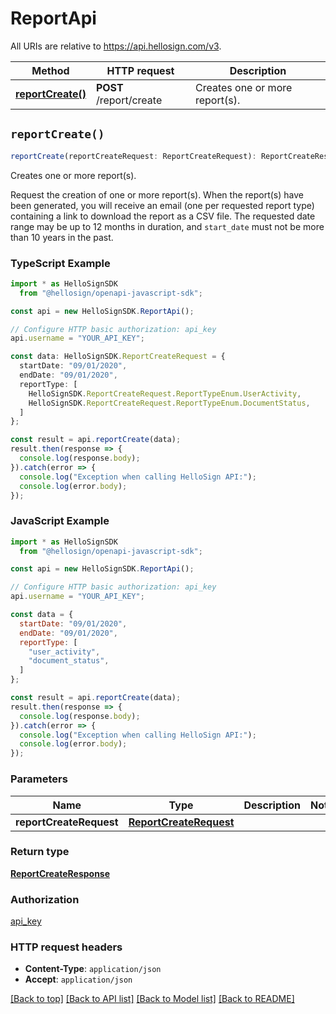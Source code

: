 # ReportApi

All URIs are relative to https://api.hellosign.com/v3.

| Method | HTTP request | Description |
| ------------- | ------------- | ------------- |
| [**reportCreate()**](ReportApi.md#reportCreate) | **POST** /report/create | Creates one or more report(s). |


## `reportCreate()`

```typescript
reportCreate(reportCreateRequest: ReportCreateRequest): ReportCreateResponse
```

Creates one or more report(s).

Request the creation of one or more report(s).  When the report(s) have been generated, you will receive an email (one per requested report type) containing a link to download the report as a CSV file. The requested date range may be up to 12 months in duration, and `start_date` must not be more than 10 years in the past.

### TypeScript Example

```typescript
import * as HelloSignSDK
  from "@hellosign/openapi-javascript-sdk";

const api = new HelloSignSDK.ReportApi();

// Configure HTTP basic authorization: api_key
api.username = "YOUR_API_KEY";

const data: HelloSignSDK.ReportCreateRequest = {
  startDate: "09/01/2020",
  endDate: "09/01/2020",
  reportType: [
    HelloSignSDK.ReportCreateRequest.ReportTypeEnum.UserActivity,
    HelloSignSDK.ReportCreateRequest.ReportTypeEnum.DocumentStatus,
  ]
};

const result = api.reportCreate(data);
result.then(response => {
  console.log(response.body);
}).catch(error => {
  console.log("Exception when calling HelloSign API:");
  console.log(error.body);
});

```

### JavaScript Example

```javascript
import * as HelloSignSDK
  from "@hellosign/openapi-javascript-sdk";

const api = new HelloSignSDK.ReportApi();

// Configure HTTP basic authorization: api_key
api.username = "YOUR_API_KEY";

const data = {
  startDate: "09/01/2020",
  endDate: "09/01/2020",
  reportType: [
    "user_activity",
    "document_status",
  ]
};

const result = api.reportCreate(data);
result.then(response => {
  console.log(response.body);
}).catch(error => {
  console.log("Exception when calling HelloSign API:");
  console.log(error.body);
});

```

### Parameters

|Name | Type | Description  | Notes |
| ------------- | ------------- | ------------- | ------------- |
| **reportCreateRequest** | [**ReportCreateRequest**](../model/ReportCreateRequest.md)|  | |

### Return type

[**ReportCreateResponse**](../model/ReportCreateResponse.md)

### Authorization

[api_key](../../README.md#api_key)

### HTTP request headers

- **Content-Type**: `application/json`
- **Accept**: `application/json`

[[Back to top]](#) [[Back to API list]](../../README.md#endpoints)
[[Back to Model list]](../../README.md#models)
[[Back to README]](../../README.md)
